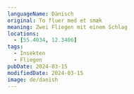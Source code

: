 ```yaml
---
languageName: Dänisch
original: To fluer med et smæk
meaning: Zwei Fliegen mit einem Schlag
locations:
  - [55.4034, 12.3406]
tags:
  - Insekten
  - Fliegen
pubDate: 2024-03-15
modifiedDate: 2024-03-15
image: de/danish
---
```

